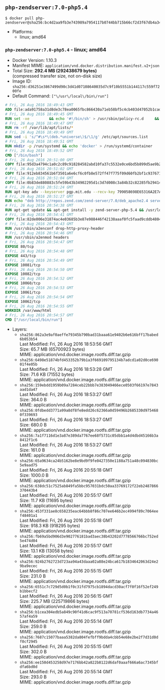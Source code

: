 ## `php-zendserver:7.0-php5.4`

```console
$ docker pull php-zendserver@sha256:bc4d2aa9fb3e743989a7954117b0744bb715b66cf2d3f67db4a3497f359ce4d6
```

-	Platforms:
	-	linux; amd64

### `php-zendserver:7.0-php5.4` - linux; amd64

-	Docker Version: 1.10.3
-	Manifest MIME: `application/vnd.docker.distribution.manifest.v2+json`
-	Total Size: **292.4 MB (292438679 bytes)**  
	(compressed transfer size, not on-disk size)
-	Image ID: `sha256:d36251e3867499d90c3d41d07108640035d7c9f10b5551b144117c559f7200fe`
-	Default Command: `["\/usr\/local\/bin\/run"]`

```dockerfile
# Fri, 26 Aug 2016 18:49:43 GMT
ADD file:ada91758a31d8de3c78ea0065fbc866430a71eb58bf5c4cb403d47052b1cade0 in /
# Fri, 26 Aug 2016 18:49:45 GMT
RUN set -xe 		&& echo '#!/bin/sh' > /usr/sbin/policy-rc.d 	&& echo 'exit 101' >> /usr/sbin/policy-rc.d 	&& chmod +x /usr/sbin/policy-rc.d 		&& dpkg-divert --local --rename --add /sbin/initctl 	&& cp -a /usr/sbin/policy-rc.d /sbin/initctl 	&& sed -i 's/^exit.*/exit 0/' /sbin/initctl 		&& echo 'force-unsafe-io' > /etc/dpkg/dpkg.cfg.d/docker-apt-speedup 		&& echo 'DPkg::Post-Invoke { "rm -f /var/cache/apt/archives/*.deb /var/cache/apt/archives/partial/*.deb /var/cache/apt/*.bin || true"; };' > /etc/apt/apt.conf.d/docker-clean 	&& echo 'APT::Update::Post-Invoke { "rm -f /var/cache/apt/archives/*.deb /var/cache/apt/archives/partial/*.deb /var/cache/apt/*.bin || true"; };' >> /etc/apt/apt.conf.d/docker-clean 	&& echo 'Dir::Cache::pkgcache ""; Dir::Cache::srcpkgcache "";' >> /etc/apt/apt.conf.d/docker-clean 		&& echo 'Acquire::Languages "none";' > /etc/apt/apt.conf.d/docker-no-languages 		&& echo 'Acquire::GzipIndexes "true"; Acquire::CompressionTypes::Order:: "gz";' > /etc/apt/apt.conf.d/docker-gzip-indexes 		&& echo 'Apt::AutoRemove::SuggestsImportant "false";' > /etc/apt/apt.conf.d/docker-autoremove-suggests
# Fri, 26 Aug 2016 18:49:47 GMT
RUN rm -rf /var/lib/apt/lists/*
# Fri, 26 Aug 2016 18:49:49 GMT
RUN sed -i 's/^#\s*\(deb.*universe\)$/\1/g' /etc/apt/sources.list
# Fri, 26 Aug 2016 18:49:51 GMT
RUN mkdir -p /run/systemd && echo 'docker' > /run/systemd/container
# Fri, 26 Aug 2016 18:49:52 GMT
CMD ["/bin/bash"]
# Fri, 26 Aug 2016 20:51:00 GMT
COPY file:95d3a4794c1a0c2c89c918284582abd10fa37c5532e0ce6bd5b899d5ae9b2916 in /usr/local/bin/run
# Fri, 26 Aug 2016 20:51:02 GMT
COPY file:912eb834561b6f3501a6e6cf6c0fb8e572ff47f775f09d60fb2bf1c9376719c6 in /usr/local/bin/nothing
# Fri, 26 Aug 2016 20:51:04 GMT
COPY file:0b83de880883c5fe59b43b34902295d1c3d7d008c3a84b32c82285fb29414a96 in /usr/lib/x86_64-linux-gnu/
# Fri, 26 Aug 2016 20:51:24 GMT
RUN apt-key adv --keyserver pgp.mit.edu --recv-key 799058698E65316A2E7A4FF42EAE1437F7D2C623
# Fri, 26 Aug 2016 20:51:27 GMT
RUN echo "deb http://repos.zend.com/zend-server/7.0/deb_apache2.4 server non-free" >> /etc/apt/sources.list.d/zend-server.list
# Fri, 26 Aug 2016 20:54:38 GMT
RUN apt-get update && apt-get install -y zend-server-php-5.4 && /usr/local/zend/bin/zendctl.sh stop
# Fri, 26 Aug 2016 20:54:41 GMT
COPY file:82de006e31874ac4e03685b3e87e988446f42138aaaf0fc5faad9cddb48040ba in /etc/apache2/conf-available
# Fri, 26 Aug 2016 20:54:43 GMT
RUN /usr/sbin/a2enconf drop-http-proxy-header
# Fri, 26 Aug 2016 20:54:46 GMT
RUN /usr/sbin/a2enmod headers
# Fri, 26 Aug 2016 20:54:47 GMT
EXPOSE 80/tcp
# Fri, 26 Aug 2016 20:54:48 GMT
EXPOSE 443/tcp
# Fri, 26 Aug 2016 20:54:49 GMT
EXPOSE 10081/tcp
# Fri, 26 Aug 2016 20:54:50 GMT
EXPOSE 10082/tcp
# Fri, 26 Aug 2016 20:54:52 GMT
EXPOSE 10060/tcp
# Fri, 26 Aug 2016 20:54:53 GMT
EXPOSE 10061/tcp
# Fri, 26 Aug 2016 20:54:54 GMT
EXPOSE 10062/tcp
# Fri, 26 Aug 2016 20:54:55 GMT
WORKDIR /var/www/html
# Fri, 26 Aug 2016 20:54:57 GMT
CMD ["/usr/local/bin/run"]
```

-	Layers:
	-	`sha256:862a3e9af0aeffe79345b790bad31baaa61e9402b6e616bff17babed6b053b54`  
		Last Modified: Fri, 26 Aug 2016 18:53:56 GMT  
		Size: 65.7 MB (65700923 bytes)  
		MIME: application/vnd.docker.image.rootfs.diff.tar.gzip
	-	`sha256:6498e51874bfd453352b79b1a3f669109795134b7adcd1a02d0ce69001f4e05b`  
		Last Modified: Fri, 26 Aug 2016 18:53:28 GMT  
		Size: 71.6 KB (71552 bytes)  
		MIME: application/vnd.docker.image.rootfs.diff.tar.gzip
	-	`sha256:159ebdd1959b09a7284ceb22bbb7e383049466ece0503f66197e7843aad1da47`  
		Last Modified: Fri, 26 Aug 2016 18:53:27 GMT  
		Size: 364.0 B  
		MIME: application/vnd.docker.image.rootfs.diff.tar.gzip
	-	`sha256:0fdbedd3771a99a8df8fe8edd26c62366a0d59496b2685330d9754680f339693`  
		Last Modified: Fri, 26 Aug 2016 18:53:27 GMT  
		Size: 680.0 B  
		MIME: application/vnd.docker.image.rootfs.diff.tar.gzip
	-	`sha256:7a1f7116d1e3a87e389da7767ee68f5731c05dbb1a4d4dbd45166b3a8412f1c6`  
		Last Modified: Fri, 26 Aug 2016 18:53:27 GMT  
		Size: 161.0 B  
		MIME: application/vnd.docker.image.rootfs.diff.tar.gzip
	-	`sha256:65a9634ca24b5162be8e9bd9f9fe0427350e1188a751a48c094830bc5e9aad75`  
		Last Modified: Fri, 26 Aug 2016 20:55:18 GMT  
		Size: 1000.0 B  
		MIME: application/vnd.docker.image.rootfs.diff.tar.gzip
	-	`sha256:638dc51c7525ab849fa5bbc957031bdc50aa33769172f22eb2487866370443b4`  
		Last Modified: Fri, 26 Aug 2016 20:55:17 GMT  
		Size: 11.7 KB (11695 bytes)  
		MIME: application/vnd.docker.image.rootfs.diff.tar.gzip
	-	`sha256:453f331ae8c658235eac64bbb8f86c707ee646b2ec4994f89c7064eef48401a1`  
		Last Modified: Fri, 26 Aug 2016 20:55:18 GMT  
		Size: 918.3 KB (918295 bytes)  
		MIME: application/vnd.docker.image.rootfs.diff.tar.gzip
	-	`sha256:fb69a5bd906d3e902776181bad3aec38b43202d7778566766bc752ed5e474d04`  
		Last Modified: Fri, 26 Aug 2016 20:55:17 GMT  
		Size: 13.1 KB (13058 bytes)  
		MIME: application/vnd.docker.image.rootfs.diff.tar.gzip
	-	`sha256:924b2762723d723aa94a43daaa02a88e24bca617b1834642063d24e29ba9ecec`  
		Last Modified: Fri, 26 Aug 2016 20:55:15 GMT  
		Size: 231.0 B  
		MIME: application/vnd.docker.image.rootfs.diff.tar.gzip
	-	`sha256:6551c7c729d5d0b1f0c31fd7975cb1894dacd30acf7f0f16f52ef249b1bbecf2`  
		Last Modified: Fri, 26 Aug 2016 20:56:15 GMT  
		Size: 225.7 MB (225719866 bytes)  
		MIME: application/vnd.docker.image.rootfs.diff.tar.gzip
	-	`sha256:b1cea304edb5a849c90f41d6cac9f513a70781cf536d163db7734a4657af4a59`  
		Last Modified: Fri, 26 Aug 2016 20:55:14 GMT  
		Size: 259.0 B  
		MIME: application/vnd.docker.image.rootfs.diff.tar.gzip
	-	`sha256:7687c15077baaa5382da804fefbff9bdda4cbb54e68e2be2f7d31d0df0cf2945`  
		Last Modified: Fri, 26 Aug 2016 20:55:15 GMT  
		Size: 302.0 B  
		MIME: application/vnd.docker.image.rootfs.diff.tar.gzip
	-	`sha256:ee150d453258d97e7176bb42a822b8122d6daf0aaaf666a6ac7345bfdfa6bd0d`  
		Last Modified: Fri, 26 Aug 2016 20:55:14 GMT  
		Size: 293.0 B  
		MIME: application/vnd.docker.image.rootfs.diff.tar.gzip
